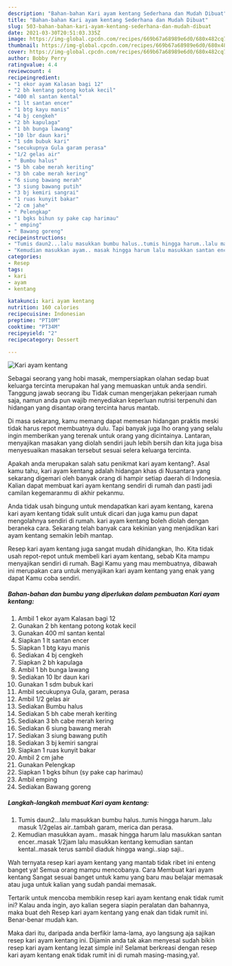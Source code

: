 ```yaml
---
description: "Bahan-bahan Kari ayam kentang Sederhana dan Mudah Dibuat"
title: "Bahan-bahan Kari ayam kentang Sederhana dan Mudah Dibuat"
slug: 503-bahan-bahan-kari-ayam-kentang-sederhana-dan-mudah-dibuat
date: 2021-03-30T20:51:03.335Z
image: https://img-global.cpcdn.com/recipes/669b67a68989e6d0/680x482cq70/kari-ayam-kentang-foto-resep-utama.jpg
thumbnail: https://img-global.cpcdn.com/recipes/669b67a68989e6d0/680x482cq70/kari-ayam-kentang-foto-resep-utama.jpg
cover: https://img-global.cpcdn.com/recipes/669b67a68989e6d0/680x482cq70/kari-ayam-kentang-foto-resep-utama.jpg
author: Bobby Perry
ratingvalue: 4.4
reviewcount: 4
recipeingredient:
- "1 ekor ayam Kalasan bagi 12"
- "2 bh kentang potong kotak kecil"
- "400 ml santan kental"
- "1 lt santan encer"
- "1 btg kayu manis"
- "4 bj cengkeh"
- "2 bh kapulaga"
- "1 bh bunga lawang"
- "10 lbr daun kari"
- "1 sdm bubuk kari"
- "secukupnya Gula garam perasa"
- "1/2 gelas air"
- " Bumbu halus"
- "5 bh cabe merah keriting"
- "3 bh cabe merah kering"
- "6 siung bawang merah"
- "3 siung bawang putih"
- "3 bj kemiri sangrai"
- "1 ruas kunyit bakar"
- "2 cm jahe"
- " Pelengkap"
- "1 bgks bihun sy pake cap harimau"
- " emping"
- " Bawang goreng"
recipeinstructions:
- "Tumis daun2...lalu masukkan bumbu halus..tumis hingga harum..lalu masuk 1/2gelas air..tambah garam, merica dan perasa."
- "Kemudian masukkan ayam.. masak hingga harum lalu masukkan santan encer..masak 1/2jam lalu masukkan kentang kemudian santan kental..masak terus sambil diaduk hingga wangi..siap saji.."
categories:
- Resep
tags:
- kari
- ayam
- kentang

katakunci: kari ayam kentang 
nutrition: 160 calories
recipecuisine: Indonesian
preptime: "PT10M"
cooktime: "PT34M"
recipeyield: "2"
recipecategory: Dessert

---
```



![Kari ayam kentang](https://img-global.cpcdn.com/recipes/669b67a68989e6d0/680x482cq70/kari-ayam-kentang-foto-resep-utama.jpg)

Sebagai seorang yang hobi masak, mempersiapkan olahan sedap buat keluarga tercinta merupakan hal yang memuaskan untuk anda sendiri. Tanggung jawab seorang ibu Tidak cuman mengerjakan pekerjaan rumah saja, namun anda pun wajib menyediakan keperluan nutrisi terpenuhi dan hidangan yang disantap orang tercinta harus mantab.

Di masa  sekarang, kamu memang dapat memesan hidangan praktis meski tidak harus repot membuatnya dulu. Tapi banyak juga lho orang yang selalu ingin memberikan yang terenak untuk orang yang dicintainya. Lantaran, menyajikan masakan yang diolah sendiri jauh lebih bersih dan kita juga bisa menyesuaikan masakan tersebut sesuai selera keluarga tercinta. 



Apakah anda merupakan salah satu penikmat kari ayam kentang?. Asal kamu tahu, kari ayam kentang adalah hidangan khas di Nusantara yang sekarang digemari oleh banyak orang di hampir setiap daerah di Indonesia. Kalian dapat membuat kari ayam kentang sendiri di rumah dan pasti jadi camilan kegemaranmu di akhir pekanmu.

Anda tidak usah bingung untuk mendapatkan kari ayam kentang, karena kari ayam kentang tidak sulit untuk dicari dan juga kamu pun dapat mengolahnya sendiri di rumah. kari ayam kentang boleh diolah dengan beraneka cara. Sekarang telah banyak cara kekinian yang menjadikan kari ayam kentang semakin lebih mantap.

Resep kari ayam kentang juga sangat mudah dihidangkan, lho. Kita tidak usah repot-repot untuk membeli kari ayam kentang, sebab Kita mampu menyajikan sendiri di rumah. Bagi Kamu yang mau membuatnya, dibawah ini merupakan cara untuk menyajikan kari ayam kentang yang enak yang dapat Kamu coba sendiri.

<!--inarticleads1-->

##### Bahan-bahan dan bumbu yang diperlukan dalam pembuatan Kari ayam kentang:

1. Ambil 1 ekor ayam Kalasan bagi 12
1. Gunakan 2 bh kentang potong kotak kecil
1. Gunakan 400 ml santan kental
1. Siapkan 1 lt santan encer
1. Siapkan 1 btg kayu manis
1. Sediakan 4 bj cengkeh
1. Siapkan 2 bh kapulaga
1. Ambil 1 bh bunga lawang
1. Sediakan 10 lbr daun kari
1. Gunakan 1 sdm bubuk kari
1. Ambil secukupnya Gula, garam, perasa
1. Ambil 1/2 gelas air
1. Sediakan  Bumbu halus
1. Sediakan 5 bh cabe merah keriting
1. Sediakan 3 bh cabe merah kering
1. Sediakan 6 siung bawang merah
1. Sediakan 3 siung bawang putih
1. Sediakan 3 bj kemiri sangrai
1. Siapkan 1 ruas kunyit bakar
1. Ambil 2 cm jahe
1. Gunakan  Pelengkap
1. Siapkan 1 bgks bihun (sy pake cap harimau)
1. Ambil  emping
1. Sediakan  Bawang goreng




<!--inarticleads2-->

##### Langkah-langkah membuat Kari ayam kentang:

1. Tumis daun2...lalu masukkan bumbu halus..tumis hingga harum..lalu masuk 1/2gelas air..tambah garam, merica dan perasa.
1. Kemudian masukkan ayam.. masak hingga harum lalu masukkan santan encer..masak 1/2jam lalu masukkan kentang kemudian santan kental..masak terus sambil diaduk hingga wangi..siap saji..




Wah ternyata resep kari ayam kentang yang mantab tidak ribet ini enteng banget ya! Semua orang mampu mencobanya. Cara Membuat kari ayam kentang Sangat sesuai banget untuk kamu yang baru mau belajar memasak atau juga untuk kalian yang sudah pandai memasak.

Tertarik untuk mencoba membikin resep kari ayam kentang enak tidak rumit ini? Kalau anda ingin, ayo kalian segera siapin peralatan dan bahannya, maka buat deh Resep kari ayam kentang yang enak dan tidak rumit ini. Benar-benar mudah kan. 

Maka dari itu, daripada anda berfikir lama-lama, ayo langsung aja sajikan resep kari ayam kentang ini. Dijamin anda tak akan menyesal sudah bikin resep kari ayam kentang lezat simple ini! Selamat berkreasi dengan resep kari ayam kentang enak tidak rumit ini di rumah masing-masing,ya!.

